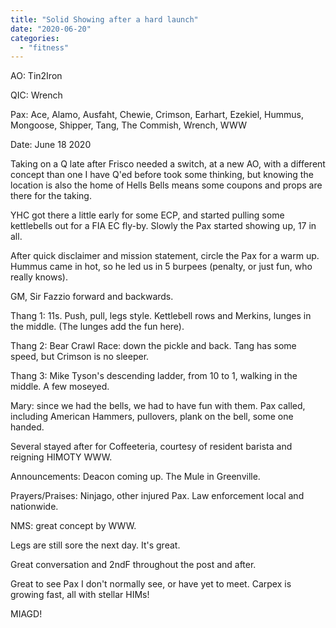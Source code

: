 ```yaml
---
title: "Solid Showing after a hard launch"
date: "2020-06-20"
categories: 
  - "fitness"
---
```


AO: Tin2Iron

QIC: Wrench

Pax: Ace, Alamo, Ausfaht, Chewie, Crimson, Earhart, Ezekiel, Hummus, Mongoose, Shipper, Tang, The Commish, Wrench, WWW

Date: June 18 2020

Taking on a Q late after Frisco needed a switch, at a new AO, with a different concept than one I have Q'ed before took some thinking, but knowing the location is also the home of Hells Bells means some coupons and props are there for the taking.

YHC got there a little early for some ECP, and started pulling some kettlebells out for a FIA EC fly-by. Slowly the Pax started showing up, 17 in all.

After quick disclaimer and mission statement, circle the Pax for a warm up. Hummus came in hot, so he led us in 5 burpees (penalty, or just fun, who really knows).

GM, Sir Fazzio forward and backwards.

Thang 1: 11s. Push, pull, legs style. Kettlebell rows and Merkins, lunges in the middle. (The lunges add the fun here).

Thang 2: Bear Crawl Race: down the pickle and back. Tang has some speed, but Crimson is no sleeper.

Thang 3: Mike Tyson's descending ladder, from 10 to 1, walking in the middle. A few moseyed.

Mary: since we had the bells, we had to have fun with them. Pax called, including American Hammers, pullovers, plank on the bell, some one handed.

Several stayed after for Coffeeteria, courtesy of resident barista and reigning HIMOTY WWW.

Announcements: Deacon coming up. The Mule in Greenville.

Prayers/Praises: Ninjago, other injured Pax. Law enforcement local and nationwide.

NMS: great concept by WWW.

Legs are still sore the next day. It's great.

Great conversation and 2ndF throughout the post and after.

Great to see Pax I don't normally see, or have yet to meet. Carpex is growing fast, all with stellar HIMs!

MIAGD!
